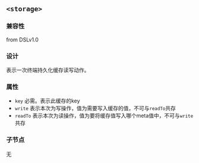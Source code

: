 ## `<storage>`

### 兼容性
from DSLv1.0

### 设计

表示一次终端持久化缓存读写动作。

### 属性

- `key` 必需。表示此缓存的key
- `write` 表示本次为写操作，值为需要写入缓存的值，不可与`readTo`共存
- `readTo` 表示本次为读操作，值为要将缓存值写入哪个meta值中，不可与`write`共存

### 子节点

无